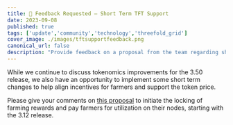 ```yaml
---
title: 📣️️️️️️ Feedback Requested – Short Term TFT Support 
date: 2023-09-08
published: true
tags: ['update','community','technology','threefold_grid']
cover_image: ./images/tftsupportfeedback.png
canonical_url: false
description: "Provide feedback on a proposal from the team regarding short term support for the token!"
---
```


While we continue to discuss tokenomics improvements for the 3.50 release, we also have an opportunity to implement some short term changes to help align incentives for farmers and support the token price.

Please give your comments on [this proposal](https://forum.threefold.io/t/start-farming-reward-lock-and-utilization-payments-to-farmers/4069) to initiate the locking of farming rewards and pay farmers for utilization on their nodes, starting with the 3.12 release.